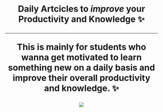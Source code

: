 <h1 align="center"> <b>Daily Artcicles</b> to <i>improve</i> your Productivity</b> and <b>Knowledge</b> ✨ <hr />
<p align="center">This is mainly for students who wanna get motivated to learn something new on a daily basis and improve their overall productivity and knowledge. ✨</p> 
<img src="https://c1.wallpaperflare.com/preview/112/255/699/magazine-book-paper-reading.jpg" align="center">
